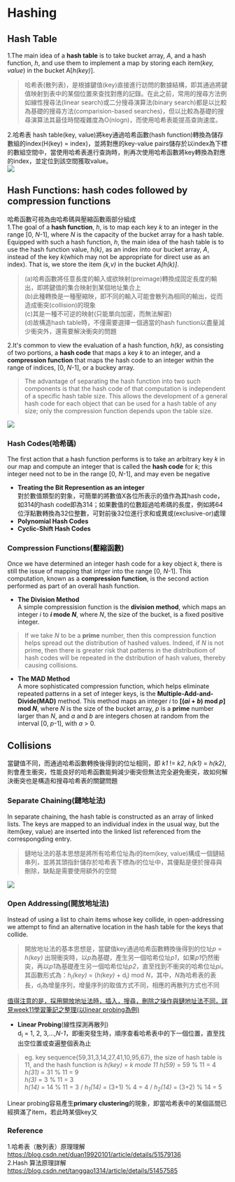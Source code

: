# Hashing 
## Hash Table
1.The main idea of a **hash table** is to take bucket array, *A*, and a hash function, *h*, and use them to implement a map by storing each item(*key, value*) in the bucket A[*h(key)*].
>哈希表(散列表)，是根據鍵值(key)直接進行訪問的數據結構，即其通過將鍵值映射到表中的某個位置來查找對應的記錄。在此之前，常用的搜尋方法例如線性搜尋法(linear search)或二分搜尋演算法(binary search)都是以比較為基礎的搜尋方法(comparision-based searches)，但以比較為基礎的搜尋演算法其最佳時間複雜度為O(nlogn)，而使用哈希表能提高查詢速度。<br>

2.哈希表 hash table(key, value)將key通過哈希函數(hash function)轉換為儲存數組的index(H(key) = index)，並將對應的key-value pairs儲存於以index為下標的數組空間中，當使用哈希表進行查詢時，則再次使用哈希函數將key轉換為對應的index，並定位到該空間獲取value。<br>
<img src="https://github.com/Xu-Yidi/fluteanzi/blob/master/week11/hash_homework.jpg">

## Hash Functions: hash codes followed by compression functions
哈希函數可視為由哈希碼與壓縮函數兩部分組成<br>
1.The goal of a **hash function**, *h*, is to map each key *k* to an integer in the range [0, *N*-1], where *N* is the capacity of the bucket array for a hash table. Equipped with such a hash function, *h*, the main idea of the hash table is to use the hash function value, *h(k)*, as an index into our bucket array, *A*, instead of the key *k*(which may not be appropriate for direct use as an index). That is, we store the item *(k,v)* in the bucket *A[h(k)]*.
>(a)哈希函數將任意長度的輸入或欲映射(preimage)轉換成固定長度的輸出，即將鍵值的集合映射到某個地址集合上<br>
>(b)此種轉換是一種壓縮映，即不同的輸入可能會散列為相同的輸出，從而造成衝突(collision)的現象<br>
>(c)其是一種不可逆的映射(只能單向加密，而無法解密)<br>
>(d)故構造hash table時，不僅需要選擇一個適當的hash function以盡量減少衝突外，還需要解決衝突的問題<br>

2.It's common to view the evaluation of a hash function, *h(k)*, as consisting of two portions, a **hash code** that maps a key *k* to an integer, and a **compression function** that maps the hash code to an integer within the range of indices, [0, *N*-1], or a buckey array.
>The advantage of separating the hash function into two such components is that the hash code of that computation is independent of a specific hash table size. This allows the development of a general hash code for each object that can be used for a hash table of any size; only the compression function depends upon the table size.<br>
<img src="https://github.com/Xu-Yidi/fluteanzi/blob/master/week11/hash_homework2.gif">

### Hash Codes(哈希碼)
The first action that a hash function performs is to take an arbitrary key *k* in our map and compute an integer that is called the **hash code** for *k*; this integer need not to be in the range [0, *N*-1], and may even be negative<br>
- **Treating the Bit Represention as an integer**<br>
對於數值類型的對象，可簡單的將數值X各位所表示的值作為其hash code，如314的hash code即為314；如果數值的位數超過哈希碼的長度，例如將64位浮點數轉換為32位整數，可對前後32位進行求和或異或(exclusive-or)處理
- **Polynomial Hash Codes**<br>
- **Cyclic-Shift Hash Codes**<br>

### Compression Functions(壓縮函數)
Once we have determined an integer hash code for a key object *k*, there is still the issue of mapping that intger into the range
[0, *N*-1]. This computation, known as a **compression function**, is the second action performed as part of an overall hash function.<br>
- **The Division Method**<br>
A simple compressision function is the **division method**, which maps an integer *i* to ***i* mode *N***, where *N*, the size of the bucket, is a fixed positive integer.
>If we take *N* to be a **prime** number, then this compression function helps spread out the distribution of hashed values. Indeed, if *N* is not prime, then there is greater risk that patterns in the distributiom of hash codes will be repeated in the dstribution of hash values, thereby causing collisions.<br>

- **The MAD Method**<br>
A more sophisticated compression function, which helps eliminate repeated patterns in a set of integer keys, is the **Multiple-Add-and-Divide(MAD)** method. This method maps an integer *i* to **[(*ai* + *b*) mod *p*] mod *N***, where *N* is the size of the bucket array, *p* is a **prime** number larger than *N*, and *a* and *b* are integers chosen at random from the interval [0, *p*-1], with *a* > 0.

## Collisions
當鍵值不同，而通過哈希函數轉換後得到的位址相同，即 *k1* != *k2*, *h(k1)* = *h(k2)*, 則會產生衝突，性能良好的哈希函數能夠減少衝突但無法完全避免衝突，故如何解決衝突也是構造和搜尋哈希表的關鍵問題<br>
### Separate Chaining(鏈地址法)
In separate chaining, the hash table is constructed as an array of linked lists. The keys are mapped to an individual index in the usual way, but the item(key, value) are inserted into the linked list referenced from the correspongding entry.
>鏈地址法的基本思想是將所有哈希位址為*i*的item(key, value)構成一個鏈結串列，並將其頭指針儲存於哈希表下標為*i*的位址中，其優點是便於搜尋與刪除，缺點是需要使用額外的空間
<img src="https://github.com/Xu-Yidi/fluteanzi/blob/master/week11/hash_homework3.jpg">

### Open Addressing(開放地址法)
Instead of using a list to chain items whose key collide, in open-addressing we attempt to find an alternative location in the hash table for the keys that collide.
>開放地址法的基本思想是，當鍵值key通過哈希函數轉換後得到的位址*p* = *h(key)* 出現衝突時，以*p*為基礎，產生另一個哈希位址*p1*，如果*p1*仍然衝突，再以*p1*為基礎產生另一個哈希位址*p2*，直至找到不衝突的哈希位址*pi*。其函數形式為：*h<sub>i</sub>(key)* = (*h(key)* + d<sub>i</sub>) mod *N*，其中，*N*為哈希表的表長，d<sub>i</sub>為增量序列，增量序列的取值方式不同，相應的再散列方式也不同<br>

[值得注意的是，採用開放地址法時，插入，搜尋，刪除之操作與鏈地址法不同，詳見week11學習筆記之整理(以linear probing為例)](https://github.com/Xu-Yidi/fluteanzi#week11)
- **Linear Probing**(線性探測再散列)<br>
d<sub>i</sub> = 1, 2, 3,...,*N-1*，即衝突發生時，順序查看哈希表中的下一個位置，直至找出空位置或查遍整個表為止
>eg. key sequence{59,31,3,14,27,41,10,95,67}, the size of hash table is 11, and the hash function is *h(key) = k mode 11*
>*h(59)* = 59 % 11 = 4<br>
>*h(31)* = 31 % 11 = 9<br>
>*h(3)* = 3 % 11 = 3<br>
>*h(14)* = 14 % 11 = 3 / *h<sub>1</sub>(14)* = (3+1) % 4 = 4 / *h<sub>2</sub>(14)* = (3+2) % 14 = 5<br>

Linear probing容易產生**primary clustering**的現象，即當哈希表中的某個區間已經擠滿了item，若此時某個key又





### Reference
1.哈希表（散列表）原理理解 https://blog.csdn.net/duan19920101/article/details/51579136<br>
2.Hash 算法原理詳解 https://blog.csdn.net/tanggao1314/article/details/51457585<br>
